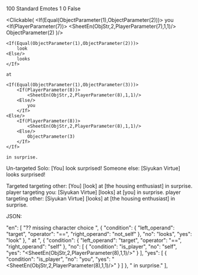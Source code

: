 100	Standard Emotes	1	0	False


<Clickable(
	<If(Equal(ObjectParameter(1),ObjectParameter(2)))>
		you
	<Else/>
		<If(PlayerParameter(7))>
			<SheetEn(ObjStr,2,PlayerParameter(7),1,1)/>
		<Else/>
			ObjectParameter(2)
		</If>
	</If>)/>

	<If(Equal(ObjectParameter(1),ObjectParameter(2)))>
		look
	<Else/>
		looks
	</If>

	at

	<If(Equal(ObjectParameter(1),ObjectParameter(3)))>
		<If(PlayerParameter(8))>
			<SheetEn(ObjStr,2,PlayerParameter(8),1,1)/>
		<Else/>
			you
		</If>
	<Else/>
		<If(PlayerParameter(8))>
			<SheetEn(ObjStr,2,PlayerParameter(8),1,1)/>
		<Else/>
			ObjectParameter(3)
		</If>
	</If>

	in surprise.


Un-targeted
	Solo: [You] look surprised!
	Someone else: [Siyukan Virtue] looks surprised!

Targeted
	targeting other: [You] [look] at [the housing enthusiast] in surprise.
	player targeting you: [Siyukan Virtue] [looks] at [you] in surprise.
	player targeting other: [Siyukan Virtue] [looks] at [the housing enthusiast] in surprise.



JSON:

"en": [
	"?? missing character choice ",
	{
		"condition": {
			"left_operand": "target",
			"operator": "==",
			"right_operand": "not_self"
		},
		"no": "looks",
		"yes": "look"
	},
	" at ",
	{
		"condition": {
			"left_operand": "target",
			"operator": "==",
			"right_operand": "self"
		},
		"no": [
			{
				"condition": "is_player",
				"no": "self",
				"yes": "<SheetEn(ObjStr,2,PlayerParameter(8),1,1)/>"
			}
		],
		"yes": [
			{
				"condition": "is_player",
				"no": "you",
				"yes": "<SheetEn(ObjStr,2,PlayerParameter(8),1,1)/>"
			}
		]
	},
	" in surprise."
],
